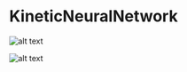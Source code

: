 # KineticNeuralNetwork

![alt text](https://github.com/[username]/[reponame]/blob/[branch]/image.jpg?raw=true)

![alt text](https://github.com/jason2468087/KineticNeuralNetwork/blob/main/Result/KNN%20Plot.png?raw=true)
